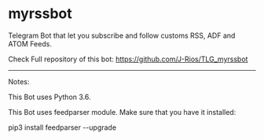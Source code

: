# myrssbot

Telegram Bot that let you subscribe and follow customs RSS, ADF and ATOM Feeds.

Check Full repository of this bot: https://github.com/J-Rios/TLG_myrssbot

-------------------------------------------------------------------------------------------------------------------------

Notes:

This Bot uses Python 3.6.


This Bot uses feedparser module. Make sure that you have it installed:

pip3 install feedparser --upgrade
